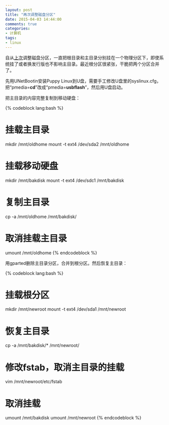 ```yaml
---
layout: post
title: "再次调整磁盘分区"
date: 2015-04-03 14:44:00
comments: true
categories:
- 计算机
tags:
- linux
---
```


自从[上次](/post/adjust-disk-partitions-in-archlinux/)调整磁盘分区，一直把根目录和主目录分别挂在一个物理分区下，即使系统挂了或者换发行版也不影响主目录。最近根分区很紧张，干脆把两个分区合并了。

先用UNetBootin安装Puppy Linux到U盘，需要手工修改U盘里的syslinux.cfg，把“pmedia=**cd**”改成“pmedia=**usbflash**”，然后用U盘启动。

把主目录的内容完整复制到移动硬盘：

{% codeblock lang:bash %}
# 挂载主目录
mkdir /mnt/oldhome
mount -t ext4 /dev/sda2 /mnt/oldhome

# 挂载移动硬盘
mkdir /mnt/bakdisk
mount -t ext4 /dev/sdc1 /mnt/bakdisk

# 复制主目录
cp -a /mnt/oldhome /mnt/bakdisk/

# 取消挂载主目录
umount /mnt/oldhome
{% endcodeblock %}

用gparted删除主目录分区，合并到根分区。然后恢复主目录：

{% codeblock lang:bash %}
# 挂载根分区
mkdir /mnt/newroot
mount -t ext4 /dev/sda1 /mnt/newroot

# 恢复主目录
cp -a /mnt/bakdisk/* /mnt/newroot/

# 修改fstab，取消主目录的挂载
vim /mnt/newroot/etc/fstab

# 取消挂载
umount /mnt/bakdisk
umount /mnt/newroot
{% endcodeblock %}
